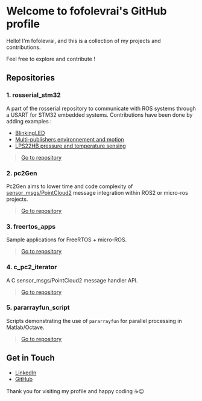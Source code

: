 # Welcome to fofolevrai's GitHub profile

Hello! I'm fofolevrai, and this is a collection of my projects and contributions.

Feel free to explore and contribute !

## Repositories

### 1. rosserial_stm32
A part of the rosserial repository to communicate with ROS systems through a USART for STM32 embedded systems. Contributions have been done by adding examples :
* [BlinkingLED](https://github.com/fofolevrai/rosserial_stm32/tree/master/src/ros_lib/examples/BlinkingLED)
* [Multi-publishers environnement and motion](https://github.com/fofolevrai/rosserial_stm32/tree/master/src/ros_lib/examples/Multi-publishers_Environnement%26Motion)
* [LPS22HB pressure and temperature sensing](https://github.com/fofolevrai/rosserial_stm32/tree/master/src/ros_lib/examples/Pressure%26Temperature)

> [Go to repository](https://github.com/fofolevrai/rosserial_stm32)

### 2. pc2Gen
Pc2Gen aims to lower time and code complexity of [sensor_msgs/PointCloud2](https://docs.ros.org/en/ros2_packages/rolling/api/sensor_msgs/interfaces/msg/PointCloud2.html) message integration within ROS2 or micro-ros projects.

> [Go to repository](https://github.com/fofolevrai/pc2Gen)

### 3. freertos_apps
Sample applications for FreeRTOS + micro-ROS.

> [Go to repository](https://github.com/fofolevrai/freertos_apps)

### 4. c_pc2_iterator
A C sensor_msgs/PointCloud2 message handler API.

> [Go to repository](https://github.com/fofolevrai/c_pc2_iterator)

### 5. pararrayfun_script
Scripts demonstrating the use of `pararrayfun` for parallel processing in Matlab/Octave.

> [Go to repository](https://github.com/fofolevrai/pararrayfun_script)

## Get in Touch

- [LinkedIn](https://www.linkedin.com/in/fossaert/)
- [GitHub](https://github.com/fofolevrai)

Thank you for visiting my profile and happy coding :coffee::wink: